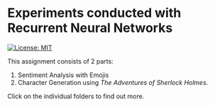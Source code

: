 # Experiments conducted with Recurrent Neural Networks
[![License: MIT](https://img.shields.io/badge/License-MIT-yellow.svg)](https://github.com/RyanNgCT/RNNTasks/blob/master/LICENSE)

This assignment consists of 2 parts:
1. Sentiment Analysis with Emojis
2. Character Generation using *The Adventures of Sherlock Holmes*.

Click on the individual folders to find out more.
